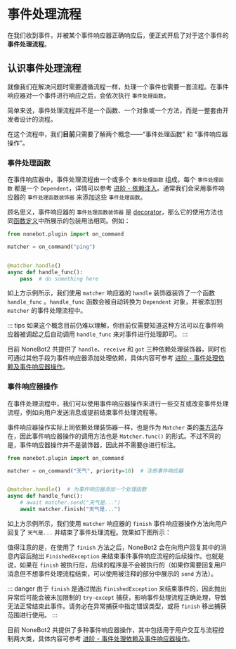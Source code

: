# 事件处理流程

在我们收到事件，并被某个事件响应器正确响应后，便正式开启了对于这个事件的 **事件处理流程**。

## 认识事件处理流程

就像我们在解决问题时需要遵循流程一样，处理一个事件也需要一套流程。在事件响应器对一个事件进行响应之后，会依次执行 `事件处理函数`，

简单来说，事件处理流程并不是一个函数、一个对象或一个方法，而是一整套由开发者设计的流程。

在这个流程中，我们**目前**只需要了解两个概念——“事件处理函数” 和 “事件响应器操作”。

### 事件处理函数

在事件响应器中，事件处理流程由一个或多个 `事件处理函数` 组成，每个 `事件处理函数` 都是一个 `Dependent`，详情可以参考 [进阶 - 依赖注入](../../进阶/功能/依赖注入.md)。通常我们会采用事件响应器的 `事件处理函数装饰器` 来添加这些 `事件处理函数`。

顾名思义，事件响应器的 `事件处理函数装饰器` 是 [decorator](https://docs.python.org/zh-cn/3/glossary.html#term-decorator)，那么它的使用方法也同[函数定义](https://docs.python.org/zh-cn/3/reference/compound_stmts.html#function-definitions)中所展示的包装用法相同。例如：

```python title=foo.py {6,8}
from nonebot.plugin import on_command

matcher = on_command("ping")


@matcher.handle()
async def handle_func():
    pass  # do something here
```

如上方示例所示，我们使用 `matcher` 响应器的 `handle` 装饰器装饰了一个函数 `handle_func` 。`handle_func` 函数会被自动转换为 `Dependent` 对象，并被添加到 `matcher` 的事件处理流程中。

::: tips
如果这个概念目前仍难以理解，你目前仅需要知道这种方法可以在事件响应器被调起之后自动调用 `handle_func` 来对事件进行处理即可。
:::

目前 NoneBot2 共提供了 `handle`、`receive` 和 `got` 三种依赖处理装饰器，同时也可通过其他手段为事件响应器添加处理依赖，具体内容可参考 [进阶 - 事件处理依赖及事件响应器操作](../../进阶/功能/事件处理依赖及事件响应器操作.md)。

### 事件响应器操作

在事件处理流程中，我们可以使用事件响应器操作来进行一些交互或改变事件处理流程，例如向用户发送消息或提前结束事件处理流程等。

事件响应器操作实际上同依赖处理装饰器一样，也是作为 `Matcher` 类的[类方法](https://docs.python.org/zh-cn/3/library/functions.html?highlight=classmethod#classmethod)存在，因此事件响应器操作的调用方法也是 `Matcher.func()` 的形式。不过不同的是，事件响应器操作并不是装饰器，因此并不需要@进行标注。

```python title=weather.py {8,9}
from nonebot.plugin import on_command

matcher = on_command("天气", priority=10)  # 注册事件响应器


@matcher.handle()  # 为事件响应器添加一个处理函数
async def handle_func():
    # await matcher.send("天气是...")
    await matcher.finish("天气是...")
```

如上方示例所示，我们使用 `matcher` 响应器的 `finish` 事件响应器操作方法向用户回复了 `天气是...` 并结束了事件处理流程。效果如下图所示：

<!-- TODO: 这里放个实例 -->

值得注意的是，在使用了 `finish` 方法之后，NoneBot2 会在向用户回复其中的消息内容后抛出 `FinishedException` 来结束事件事件响应流程的后续操作。也就是说，如果在 `finish` 被执行后，后续的程序是不会被执行的（如果你需要回复用户消息但不想事件处理流程结束，可以使用被注释的部分中展示的 `send` 方法）。

::: danger
由于 `finish` 是通过抛出 `FinishedException` 来结束事件的，因此抛出异常后可能会被未加限制的 `try-except` 捕获，影响事件处理流程正确处理，导致无法正常结束此事件。请务必在异常捕获中指定错误类型，或将 `finish` 移出捕获范围进行使用。
:::

目前 NoneBot2 共提供了多种事件响应器操作，其中包括用于用户交互与流程控制两大类，具体内容可参考 [进阶 - 事件处理依赖及事件响应器操作](../../进阶/功能/事件处理依赖及事件响应器操作.md)。
